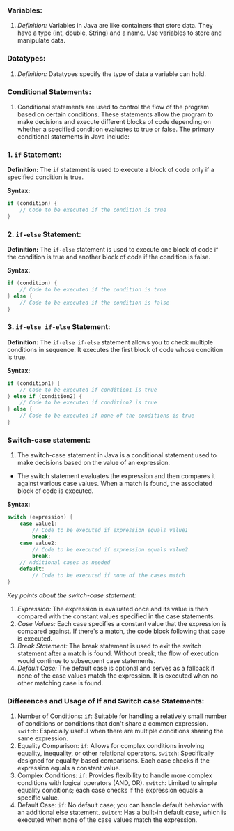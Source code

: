 ### Variables:
   1. *Definition:*
     Variables in Java are like containers that store data. They have a type (int, double, String) and a name. Use variables to store and manipulate data.

### Datatypes:
   1. *Definition:*
       Datatypes specify the type of data a variable can hold. 

### Conditional Statements:
   1. Conditional statements  are used to control the flow of the program based on certain conditions. These statements allow the program to make decisions and execute different blocks of code depending on whether a specified condition evaluates to true or false. The primary conditional statements in Java include:

### 1. `if` Statement:

**Definition:**
The `if` statement is used to execute a block of code only if a specified condition is true.

**Syntax:**
```java
if (condition) {
    // Code to be executed if the condition is true
}
```

### 2. `if-else` Statement:

**Definition:**
The `if-else` statement is used to execute one block of code if the condition is true and another block of code if the condition is false.

**Syntax:**
```java
if (condition) {
    // Code to be executed if the condition is true
} else {
    // Code to be executed if the condition is false
}
```

### 3. `if-else if-else` Statement:

**Definition:**
The `if-else if-else` statement allows you to check multiple conditions in sequence. It executes the first block of code whose condition is true.

**Syntax:**
```java
if (condition1) {
    // Code to be executed if condition1 is true
} else if (condition2) {
    // Code to be executed if condition2 is true
} else {
    // Code to be executed if none of the conditions is true
}
```

### Switch-case statement:

1.  The switch-case statement in Java is a conditional statement used to make decisions based on the value of an expression. 
 - The switch statement evaluates the expression and then compares it against various case values. When a match is found, the associated block of code is executed.

**Syntax:**

```java
switch (expression) {
    case value1:
        // Code to be executed if expression equals value1
        break;
    case value2:
        // Code to be executed if expression equals value2
        break;
    // Additional cases as needed
    default:
        // Code to be executed if none of the cases match
}
```
*Key points about the switch-case statement:*
1. *Expression:*
    The expression is evaluated once and its value is then compared with the constant values specified in the case statements.
2. *Case Values:*
    Each case specifies a constant value that the expression is compared against. If there's a match, the code block following that case is executed.
3. *Break Statement:*
    The break statement is used to exit the switch statement after a match is found. Without break, the flow of execution would continue to subsequent case statements.
4. *Default Case:*
    The default case is optional and serves as a fallback if none of the case values match the expression. It is executed when no other matching case is found.

### Differences and Usage of If and Switch case Statements:
1. Number of Conditions:
`if`: Suitable for handling a relatively small number of conditions or conditions that don't share a common expression.
`switch`: Especially useful when there are multiple conditions sharing the same expression.
2. Equality Comparison:
`if`: Allows for complex conditions involving equality, inequality, or other relational operators.
`switch`: Specifically designed for equality-based comparisons. Each case checks if the expression equals a constant value.
3. Complex Conditions:
`if`: Provides flexibility to handle more complex conditions with logical operators (AND, OR).
`switch`: Limited to simple equality conditions; each case checks if the expression equals a specific value.
4. Default Case:
`if`: No default case; you can handle default behavior with an additional else statement.
`switch`: Has a built-in default case, which is executed when none of the case values match the expression.



          



  